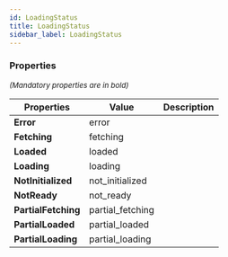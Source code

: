 ```yaml
---
id: LoadingStatus
title: LoadingStatus
sidebar_label: LoadingStatus
---
```




### Properties

<font size="2"><i>(Mandatory properties are in bold)</i></font>

| Properties | Value | Description |
| --------- | ---- | ----------- |
| **Error** | error |  |
| **Fetching** | fetching |  |
| **Loaded** | loaded |  |
| **Loading** | loading |  |
| **NotInitialized** | not_initialized |  |
| **NotReady** | not_ready |  |
| **PartialFetching** | partial_fetching |  |
| **PartialLoaded** | partial_loaded |  |
| **PartialLoading** | partial_loading |  |
